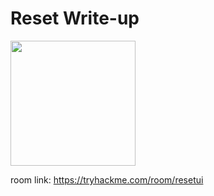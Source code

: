# Reset Write-up

<img src="https://tryhackme-images.s3.amazonaws.com/room-icons/4d85dc6f6906de894b6955344d17a0af.png" width="200" height="200">

room link: https://tryhackme.com/room/resetui
